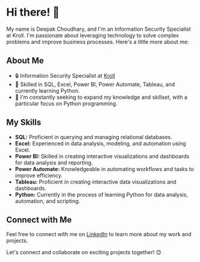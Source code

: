 # Hi there! 👋

My name is Deepak Choudhary, and I'm an Information Security Specialist at Kroll. I'm passionate about leveraging technology to solve complex problems and improve business processes. Here's a little more about me:

## About Me
- 🔒 Information Security Specialist at [Kroll](https://www.kroll.com/)
- 💼 Skilled in SQL, Excel, Power BI, Power Automate, Tableau, and currently learning Python.
- 🌱 I'm constantly seeking to expand my knowledge and skillset, with a particular focus on Python programming.

## My Skills
- **SQL:** Proficient in querying and managing relational databases.
- **Excel:** Experienced in data analysis, modeling, and automation using Excel.
- **Power BI:** Skilled in creating interactive visualizations and dashboards for data analysis and reporting.
- **Power Automate:** Knowledgeable in automating workflows and tasks to improve efficiency.
- **Tableau:** Proficient in creating interactive data visualizations and dashboards.
- **Python:** Currently in the process of learning Python for data analysis, automation, and scripting.

## Connect with Me
Feel free to connect with me on [LinkedIn]([https://www.linkedin.com/in/deepak-choudhary-8a957388/]) to learn more about my work and projects.

Let's connect and collaborate on exciting projects together! 😊
